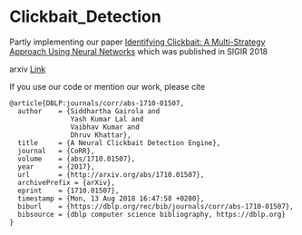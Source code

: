 # Clickbait_Detection
Partly implementing our paper [Identifying Clickbait: A Multi-Strategy Approach Using Neural Networks](http://delivery.acm.org/10.1145/3220000/3210144/p1225-kumar.pdf?ip=128.237.205.32&id=3210144&acc=ACTIVE%20SERVICE&key=A792924B58C015C1%2E5A12BE0369099858%2E4D4702B0C3E38B35%2E4D4702B0C3E38B35&__acm__=1542510760_9208dd8bae3c61aed67afda380571a91) which was published in SIGIR 2018

arxiv [Link](https://arxiv.org/abs/1710.01507)

If you use our code or mention our work, please cite
```
@article{DBLP:journals/corr/abs-1710-01507,
  author    = {Siddhartha Gairola and
               Yash Kumar Lal and
               Vaibhav Kumar and
               Dhruv Khattar},
  title     = {A Neural Clickbait Detection Engine},
  journal   = {CoRR},
  volume    = {abs/1710.01507},
  year      = {2017},
  url       = {http://arxiv.org/abs/1710.01507},
  archivePrefix = {arXiv},
  eprint    = {1710.01507},
  timestamp = {Mon, 13 Aug 2018 16:47:58 +0200},
  biburl    = {https://dblp.org/rec/bib/journals/corr/abs-1710-01507},
  bibsource = {dblp computer science bibliography, https://dblp.org}
}
```
